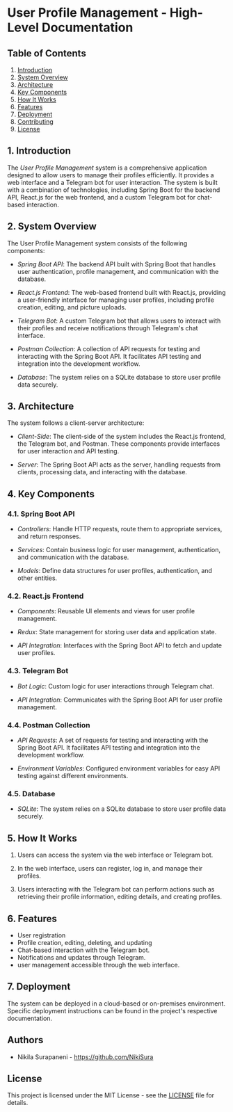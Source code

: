 # User Profile Management - High-Level Documentation

## Table of Contents

1. [Introduction](#1-introduction)
2. [System Overview](#2-system-overview)
3. [Architecture](#3-architecture)
4. [Key Components](#4-key-components)
5. [How It Works](#5-how-it-works)
6. [Features](#6-features)
7. [Deployment](#7-deployment)
8. [Contributing](#8-contributing)
9. [License](#9-license)

## 1. Introduction

The *User Profile Management* system is a comprehensive application designed to allow users to manage their profiles efficiently. It provides a web interface and a Telegram bot for user interaction. The system is built with a combination of technologies, including Spring Boot for the backend API, React.js for the web frontend, and a custom Telegram bot for chat-based interaction.

## 2. System Overview

The User Profile Management system consists of the following components:

- *Spring Boot API*: The backend API built with Spring Boot that handles user authentication, profile management, and communication with the database.

- *React.js Frontend*: The web-based frontend built with React.js, providing a user-friendly interface for managing user profiles, including profile creation, editing, and picture uploads.

- *Telegram Bot*: A custom Telegram bot that allows users to interact with their profiles and receive notifications through Telegram's chat interface.

- *Postman Collection*: A collection of API requests for testing and interacting with the Spring Boot API. It facilitates API testing and integration into the development workflow.

- *Database*: The system relies on a SQLite database to store user profile data securely.

## 3. Architecture

The system follows a client-server architecture:

- *Client-Side*: The client-side of the system includes the React.js frontend, the Telegram bot, and Postman. These components provide interfaces for user interaction and API testing.

- *Server*: The Spring Boot API acts as the server, handling requests from clients, processing data, and interacting with the database.

## 4. Key Components

### 4.1. Spring Boot API

- *Controllers*: Handle HTTP requests, route them to appropriate services, and return responses.

- *Services*: Contain business logic for user management, authentication, and communication with the database.

- *Models*: Define data structures for user profiles, authentication, and other entities.

### 4.2. React.js Frontend

- *Components*: Reusable UI elements and views for user profile management.

- *Redux*: State management for storing user data and application state.

- *API Integration*: Interfaces with the Spring Boot API to fetch and update user profiles.

### 4.3. Telegram Bot

- *Bot Logic*: Custom logic for user interactions through Telegram chat.

- *API Integration*: Communicates with the Spring Boot API for user profile management.

### 4.4. Postman Collection

- *API Requests*: A set of requests for testing and interacting with the Spring Boot API. It facilitates API testing and integration into the development workflow.

- *Environment Variables*: Configured environment variables for easy API testing against different environments.

### 4.5. Database

- *SQLite*: The system relies on a SQLite database to store user profile data securely.
  
## 5. How It Works

1. Users can access the system via the web interface or Telegram bot.

2. In the web interface, users can register, log in, and manage their profiles.

3. Users interacting with the Telegram bot can perform actions such as retrieving their profile information, editing details, and creating profiles.

## 6. Features

- User registration
- Profile creation, editing, deleting, and updating
- Chat-based interaction with the Telegram bot.
- Notifications and updates through Telegram.
- user management accessible through the web interface.

## 7. Deployment

The system can be deployed in a cloud-based or on-premises environment. Specific deployment instructions can be found in the project's respective documentation.

## Authors

- Nikila Surapaneni - https://github.com/NikiSura

## License

This project is licensed under the MIT License - see the [LICENSE](LICENSE) file for details.
